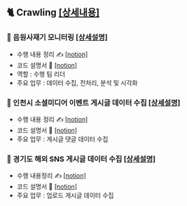 ## 🐈 Crawling [[상세내용]](https://github.com/kbjung/Wantreez/tree/main/Crawling)

### 💾 음원사재기 모니터링 [[상세설명]](https://github.com/kbjung/Wantreez/tree/main/Crawling/music)
+ 수행 내용 정리 ✍ [[notion]](https://www.notion.so/9b207b18803c4d6ea36e9906ca4777e4)
+ 코드 설명서 📃 [[notion]](https://www.notion.so/debe145a50054ac088fb83d767a2ccaa)
+ 역할 : 수행 팀 리더
+ 주요 업무 : 데이터 수집, 전처리, 분석 및 시각화

### 💾 인천시 소셜미디어 이벤트 게시글 데이터 수집 [[상세설명]](https://github.com/kbjung/Wantreez/tree/main/Crawling/incheon)
+ 수행 내용 정리 ✍ [[notion]](https://www.notion.so/3936885a648a4134b5edac352eeb1ad4)
+ 코드 설명서 📃 [[notion]](https://www.notion.so/7aa007e411a64978938757ef4905f3f8)
+ 주요 업무 : 게시글 댓글 데이터 수집

### 💾 경기도 해외 SNS 게시글 데이터 수집 [[상세설명]](https://github.com/kbjung/Wantreez/tree/main/Crawling/gyeonggido)
+ 수행 내용정리 ✍ [[notion]](https://www.notion.so/SNS-da3d2d48a900455bbd0270df0b338b41)
+ 코드 설명서 📃 [[notion]](https://www.notion.so/5f7b9484d2b14e54b0e4111e6a047ffd)
+ 주요 업무 : 업로드 게시글 데이터 수집
